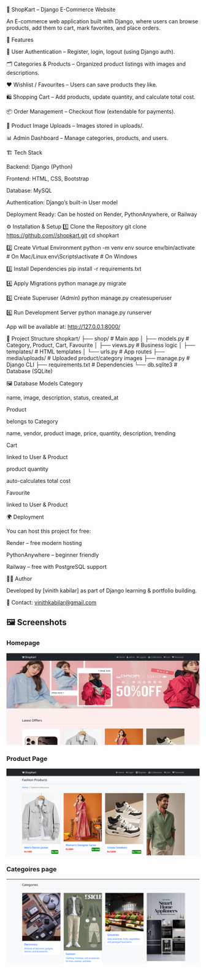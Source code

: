 🛒 ShopKart – Django E-Commerce Website

An E-commerce web application built with Django, where users can browse products, add them to cart, mark favorites, and place orders.

🚀 Features

🔑 User Authentication – Register, login, logout (using Django auth).

🗂 Categories & Products – Organized product listings with images and descriptions.

❤️ Wishlist / Favourites – Users can save products they like.

🛍 Shopping Cart – Add products, update quantity, and calculate total cost.

📦 Order Management – Checkout flow (extendable for payments).

📸 Product Image Uploads – Images stored in uploads/.

📊 Admin Dashboard – Manage categories, products, and users.

🏗 Tech Stack

Backend: Django (Python)

Frontend: HTML, CSS, Bootstrap

Database: MySQL

Authentication: Django’s built-in User model

Deployment Ready: Can be hosted on Render, PythonAnywhere, or Railway

⚙️ Installation & Setup
1️⃣ Clone the Repository
git clone https://github.com//shopkart.git
cd shopkart

2️⃣ Create Virtual Environment
python -m venv env
source env/bin/activate   # On Mac/Linux
env\Scripts\activate      # On Windows

3️⃣ Install Dependencies
pip install -r requirements.txt

4️⃣ Apply Migrations
python manage.py migrate

5️⃣ Create Superuser (Admin)
python manage.py createsuperuser

6️⃣ Run Development Server
python manage.py runserver


App will be available at: http://127.0.0.1:8000/

📂 Project Structure
shopkart/
├── shop/                # Main app
│   ├── models.py        # Category, Product, Cart, Favourite
│   ├── views.py         # Business logic
│   ├── templates/       # HTML templates
│   └── urls.py          # App routes
├── media/uploads/       # Uploaded product/category images
├── manage.py            # Django CLI
├── requirements.txt     # Dependencies
└── db.sqlite3           # Database (SQLite)

🖼 Database Models
Category

name, image, description, status, created_at

Product

belongs to Category

name, vendor, product image, price, quantity, description, trending

Cart

linked to User & Product

product quantity

auto-calculates total cost

Favourite

linked to User & Product

🌍 Deployment

You can host this project for free:

Render
 – free modern hosting

PythonAnywhere
 – beginner friendly

Railway
 – free with PostgreSQL support

👨‍💻 Author

Developed by [vinith kabilar] as part of Django learning & portfolio building.

📧 Contact: vinithkabilar@gmail.com

<!-- 🔗 Portfolio: your-portfolio-link -->
## 🖼 Screenshots

### Homepage
![Homepage](screenshots/homepage.png)

### Product Page
![Product Page](screenshots/product.png)

### Categoires page
![Categoires page](screenshots/categoires.png)
